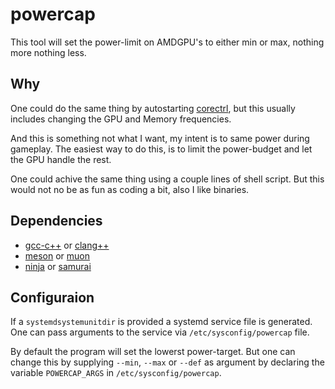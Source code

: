 # powercap

This tool will set the power-limit on AMDGPU's to either min or max,
nothing more nothing less.

## Why

One could do the same thing by autostarting [corectrl](https://gitlab.com/corectrl/corectrl.git),
but this usually includes changing the GPU and Memory frequencies.

And this is something not what I want, my intent is to same power
during gameplay. The easiest way to do this, is to limit the power-budget
and let the GPU handle the rest.

One could achive the same thing using a couple lines of shell script.
But this would not no be as fun as coding a bit, also I like binaries.

## Dependencies

* [gcc-c++](https://gcc.gnu.org/) or [clang++](https://clang.llvm.org/)
* [meson](https://mesonbuild.com/) or [muon](https://muon.build/)
* [ninja](https://ninja-build.org/) or [samurai](https://github.com/michaelforney/samurai/)

## Configuraion

If a `systemdsystemunitdir` is provided a systemd service file is generated.
One can pass arguments to the service via `/etc/sysconfig/powercap` file.

By default the program will set the lowerst power-target. But one can change
this by supplying `--min`, `--max` or `--def` as argument by declaring the
variable `POWERCAP_ARGS` in `/etc/sysconfig/powercap`.

